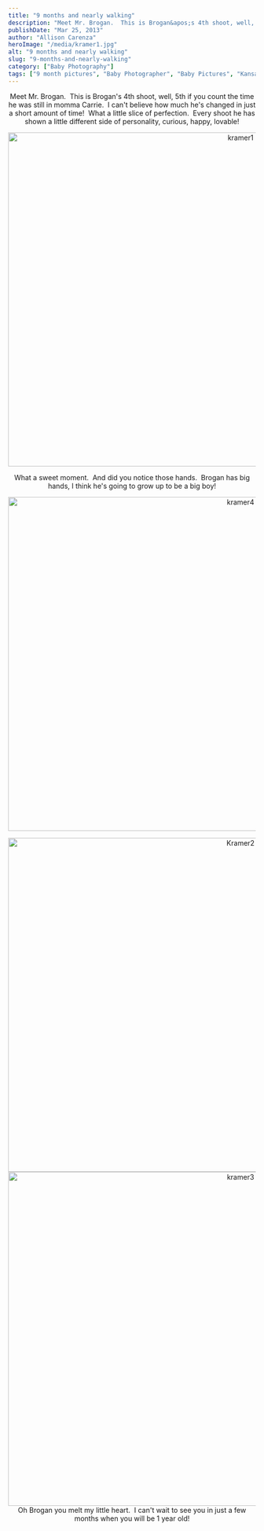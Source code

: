 ```yaml
---
title: "9 months and nearly walking"
description: "Meet Mr. Brogan.  This is Brogan&apos;s 4th shoot, well, 5th if you count the time he was still in momma "
publishDate: "Mar 25, 2013"
author: "Allison Carenza"
heroImage: "/media/kramer1.jpg"
alt: "9 months and nearly walking"
slug: "9-months-and-nearly-walking"
category: ["Baby Photography"]
tags: ["9 month pictures", "Baby Photographer", "Baby Pictures", "Kansas City Photographer"]
---
```


<p style="text-align: center;">
<p style="text-align: center;">Meet Mr. Brogan.  This is Brogan&apos;s 4th shoot, well, 5th if you count the time he was still in momma Carrie.  I can&apos;t believe how much he&apos;s changed in just a short amount of time!  What a little slice of perfection.  Every shoot he has shown a little different side of personality, curious, happy, lovable!</p>
<p style="text-align: center;"><img class="aligncenter size-full wp-image-4762" alt="kramer1" src="/media/kramer1.jpg" width="930" height="680"   /></p>
<p style="text-align: center;">What a sweet moment.  And did you notice those hands.  Brogan has big hands, I think he&apos;s going to grow up to be a big boy!</p>
<p style="text-align: center;"><img class="aligncenter size-full wp-image-4765" alt="kramer4" src="/media/kramer4.jpg" width="930" height="680"   /></p>
<p style="text-align: center;"><img class="aligncenter size-full wp-image-4763" alt="Kramer2" src="/media/Kramer2.jpg" width="930" height="680" /> <img class="aligncenter size-full wp-image-4764" alt="kramer3" src="/media/kramer3.jpg" width="930" height="680"   /> Oh Brogan you melt my little heart.  I can&apos;t wait to see you in just a few months when you will be 1 year old!</p>
